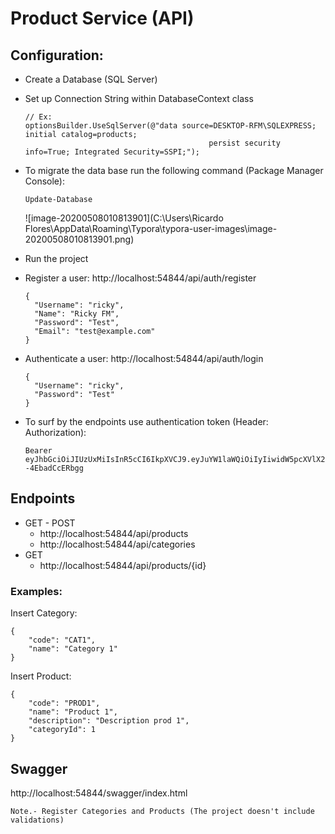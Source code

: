 # Product Service (API)﻿

## Configuration:

- Create a Database (SQL Server)

- Set up Connection String within DatabaseContext class

  ```
  // Ex:
  optionsBuilder.UseSqlServer(@"data source=DESKTOP-RFM\SQLEXPRESS; initial catalog=products; 
                                           persist security info=True; Integrated Security=SSPI;");
  ```

- To migrate the data base run the following command (Package Manager Console): 

  ```
  Update-Database
  ```

  ![image-20200508010813901](C:\Users\Ricardo Flores\AppData\Roaming\Typora\typora-user-images\image-20200508010813901.png)

- Run the project

- Register a user:  http://localhost:54844/api/auth/register

  ```
  {
  	"Username": "ricky",
  	"Name": "Ricky FM",
  	"Password": "Test",
  	"Email": "test@example.com"
  }
  ```

- Authenticate a user: http://localhost:54844/api/auth/login

  ```
  {
  	"Username": "ricky",
  	"Password": "Test"
  }
  ```

- To surf by the endpoints use authentication token (Header: Authorization):

  ```
  Bearer eyJhbGciOiJIUzUxMiIsInR5cCI6IkpXVCJ9.eyJuYW1laWQiOiIyIiwidW5pcXVlX25hbWUiOiJyaWNreSIsInJvbGUiOiJzdXBlciIsIm5iZiI6MTU4ODkwODEwNywiZXhwIjoxNTg4OTk0NTA3LCJpYXQiOjE1ODg5MDgxMDd9.YgzKfPpXHvNL2njq1ghcX_0a7hKWOPCdhGrwKqozWzLugi5xFqnNQ4Qv4cfKCcUX7gTGv2On--4EbadCcERbgg
  ```

## Endpoints

- GET - POST
  - http://localhost:54844/api/products
  - http://localhost:54844/api/categories
- GET
  - http://localhost:54844/api/products/{id}

### Examples:

Insert Category:

```
{
    "code": "CAT1",
    "name": "Category 1"
}
```

Insert Product:

```
{
    "code": "PROD1",
    "name": "Product 1",
    "description": "Description prod 1",
    "categoryId": 1
}
```

## Swagger

http://localhost:54844/swagger/index.html



`Note.- Register Categories and Products (The project doesn't include validations)`